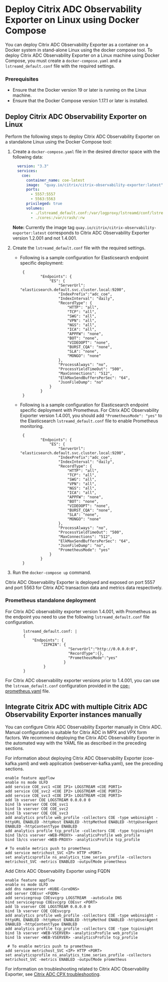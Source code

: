 # Deploy Citrix ADC Observability Exporter on Linux using Docker Compose

You can deploy Citrix ADC Observability Exporter as a container on a Docker system in stand-alone Linux using the docker compose tool. To deploy Citrix ADC Observability Exporter on a Linux machine using Docker Compose, you must create a `docker-compose.yaml` and a `lstreamd_default.conf` file with the required settings.

### Prerequisites

  -  Ensure that the Docker version 19 or later is running on the Linux machine.
  -  Ensure that the Docker Compose version 1.17.1 or later is installed.

## Deploy Citrix ADC Observability Exporter on Linux

Perform the following steps to deploy Citrix ADC Observability Exporter on a standalone Linux using the Docker Compose tool:

1.  Create a `docker-compose.yaml` file in the desired director space with the following data:

      ```yml
        version: "3.3"
        services:
          coe:
            container_name: coe-latest
            image:  "quay.io/citrix/citrix-observability-exporter:latest"
            ports:
              - 5557:5557
              - 5563:5563
            privileged: true
            volumes:
              - ./lstreamd_default.conf:/var/logproxy/lstreamd/conf/lstreamd_default.conf:rw
              - ./cores:/var/crash/:rw
      ```

    **Note:** Currently the image tag `quay.io/citrix/citrix-observability-exporter:latest` corresponds to Citrix ADC Observability Exporter version 1.2.001 and not 1.4.001.

2.  Create the `lstreamd_default.conf` file with the required settings.

    -  Following is a sample configuration for Elasticsearch endpoint specific deployment:

            {
                    "Endpoints": {
                        "ES": {
                            "ServerUrl": "elasticsearch.default.svc.cluster.local:9200",
                            "IndexPrefix":"adc_coe",
                            "IndexInterval": "daily",
                            "RecordType": {
                                "HTTP": "all",
                                "TCP": "all",
                                "SWG": "all",
                                "VPN": "all",
                                "NGS": "all",
                                "ICA": "all",
                                "APPFW": "none",
                                "BOT": "none",
                                "VIDEOOPT": "none",
                                "BURST_CQA": "none",
                                "SLA": "none",
                                "MONGO": "none"
                            },
                            "ProcessAlways": "no",
                            "ProcessYieldTimeOut": "500",
                            "MaxConnections": "512",
                            "ElkMaxSendBuffersPerSec": "64",
                            "JsonFileDump": "no"
                        }
                    }
            }

    -  Following is a sample configuration for Elasticsearch endpoint specific deployment with Prometheus. For Citrix ADC Observability Exporter version 1.4.001, you should add `"PrometheusMode": "yes"` to the Elasticsearch `lstreamd_default.conf` file to enable Prometheus monitoring.

            {
                    "Endpoints": {
                        "ES": {
                            "ServerUrl": "elasticsearch.default.svc.cluster.local:9200",
                            "IndexPrefix":"adc_coe",
                            "IndexInterval": "daily",
                            "RecordType": {
                                "HTTP": "all",
                                "TCP": "all",
                                "SWG": "all",
                                "VPN": "all",
                                "NGS": "all",
                                "ICA": "all",
                                "APPFW": "none",
                                "BOT": "none",
                                "VIDEOOPT": "none",
                                "BURST_CQA": "none",
                                "SLA": "none",
                                "MONGO": "none"
                            },
                            "ProcessAlways": "no",
                            "ProcessYieldTimeOut": "500",
                            "MaxConnections": "512",
                            "ElkMaxSendBuffersPerSec": "64",
                            "JsonFileDump": "no",
                            "PrometheusMode": "yes"
                        }
                    }
            }

3.  Run the `docker-compose up` command.

Citrix ADC Observability Exporter is deployed and exposed on port 5557 and port 5563 for Citrix ADC transaction data and metrics data respectively.

### Prometheus standalone deployment

For Citrix ADC observability exporter version 1.4.001, with Prometheus as the endpoint you need to use the following `lstreamd_default.conf` file configuration.

            lstreamd_default.conf: |
            {
                "Endpoints": {
                    "ZIPKIN": {
                                "ServerUrl":"http://0.0.0.0:0",
                                "RecordType":{},
                                "PrometheusMode":"yes"
                              }
                     }
            }

For Citrix ADC observability exporter versions prior to 1.4.001, you can use the `lstream_default.conf` configuration provided in the [coe-prometheus.yaml](https://github.com/citrix/citrix-observability-exporter/blob/master/deployment/coe-prometheus.yaml) file.

## Integrate Citrix ADC with multiple Citrix ADC Observability Exporter instances manually

You can configure Citrix ADC Observability Exporter manually in Citrix ADC. Manual configuration is suitable for Citrix ADC in MPX and VPX form factors. We recommend deploying the Citrix ADC Observability Exporter in the automated way with the YAML file as described in the preceding sections.

For information about deploying Citrix ADC Observability Exporter (coe-kafka.yaml) and web application (webserver-kafka.yaml), see the preceding sections.

```
enable feature appflow
enable ns mode ULFD
add service COE_svc1 <COE IP1> LOGSTREAM <COE PORT1>
add service COE_svc2 <COE IP2> LOGSTREAM <COE PORT2>
add service COE_svc3 <COE IP3> LOGSTREAM <COE PORT3>
add lb vserver COE LOGSTREAM 0.0.0.0 0
bind lb vserver COE COE_svc1
bind lb vserver COE COE_svc2
bind lb vserver COE COE_svc3
add analytics profile web_profile -collectors COE -type webinsight -httpURL ENABLED -httpHost ENABLED -httpMethod ENABLED -httpUserAgent ENABLED -httpContentType ENABLED
add analytics profile tcp_profile -collectors COE -type tcpinsight
bind lb/cs vserver <WEB-PROXY> -analyticsProfile web_profile
bind lb/cs vserver <WEB-PROXY> -analyticsProfile tcp_profile
 
# To enable metrics push to prometheus
add service metrichost_SVC <IP> HTTP <PORT>
set analyticsprofile ns_analytics_time_series_profile -collectors metrichost_SVC -metrics ENABLED -outputMode prometheus

```

Add Citrix ADC Observability Exporter using FQDN

```
enable feature appflow
enable ns mode ULFD
add dns nameserver <KUBE-CoreDNS>
add server COEsvr <FQDN>
add servicegroup COEsvcgrp LOGSTREAM  -autoScale DNS
bind servicegroup COEsvcgrp COEsvr <PORT>
add lb vserver COE LOGSTREAM 0.0.0.0 0
bind lb vserver COE COEsvcgrp
add analytics profile web_profile -collectors COE -type webinsight -httpURL ENABLED -httpHost ENABLED -httpMethod ENABLED -httpUserAgent ENABLED -httpContentType ENABLED
add analytics profile tcp_profile -collectors COE -type tcpinsight
bind lb vserver <WEB-VSERVER> -analyticsProfile web_profile
bind lb vserver <WEB-VSERVER> -analyticsProfile tcp_profile
 
 # To enable metrics push to prometheus
add service metrichost_SVC <IP> HTTP <PORT>
set analyticsprofile ns_analytics_time_series_profile -collectors metrichost_SVC -metrics ENABLED -outputMode prometheus

```

For information on troubleshooting related to Citrix ADC Observability Exporter, see [Citrix ADC CPX troubleshooting](https://docs.citrix.com/en-us/citrix-adc-cpx/current-release/cpx-troubleshooting.html).
